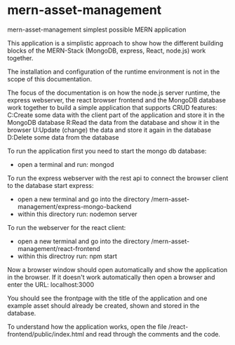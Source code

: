 # mern-asset-management
mern-asset-management simplest possible MERN application

This application is a simplistic approach to show how the different building blocks of the MERN-Stack (MongoDB, express, React, node.js) work together.

The installation and configuration of the runtime environment is not in the scope of this documentation.

The focus of the documentation is on how the node.js server runtime, the express webserver, the react browser frontend and the MongoDB database work together to build a simple application
that supports CRUD features:
C:Create some data with the client part of the application and store it in the MongoDB database
R:Read the data from the database and show it in the browser
U:Update (change) the data and store it again in the database
D:Delete some data from the database

To run the application first you need to start the mongo db database:
- open a terminal and run: mongod

To run the express webserver with the rest api to connect the browser client to the database start express:
- open a new terminal and go into the directory /mern-asset-management/express-mongo-backend
- within this directory run: nodemon server

To run the webserver for the react client:
- open a new terminal and go into the directory /mern-asset-management/react-frontend
- within this directroy run: npm start

Now a browser window should open automatically and show the application in the browser.
If it doesn't work automatically then open a browser and enter the URL: localhost:3000

You should see the frontpage with the title of the application and one example asset should already be created, shown and stored in the database.

To understand how the application works, open the file /react-frontend/public/index.html and read through the comments and the code.